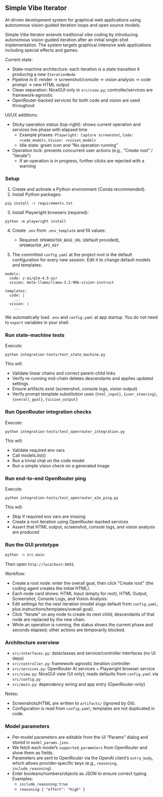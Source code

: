 ## Simple Vibe Iterator

AI-driven development system for graphical web applications using autonomous vision-guided iteration loops and open source models.

Simple Vibe Iterator extends traditional vibe coding by introducing autonomous vision-guided iteration after an initial single-shot implementation. The system targets graphical intensive web applications including special effects and games.

Current state:
- State-machine architecture: each iteration is a state transition δ producing a new `IterationNode`
- Pipeline in δ: render → screenshot/console → vision analysis → code prompt → new HTML output
- Clean separation: NiceGUI only in `src/view.py`; controller/services are framework‑agnostic
- OpenRouter-backed services for both code and vision are used throughout

UI/UX additions:
- Sticky operation status (top-right): shows current operation and services live phase with elapsed time
  - Example phases: `Playwright: Capture screenshot`, `Code: <code_model>`, `Vision: <vision_model>`
  - Idle state: green icon and “No operation running”
- Operation lock: prevents concurrent user actions (e.g., "Create root" / "Iterate")
  - If an operation is in progress, further clicks are rejected with a warning


### Setup
1. Create and activate a Python environment (Conda recommended).
2. Install Python packages:
```
pip install -r requirements.txt
```
3. Install Playwright browsers (required):
```
python -m playwright install
```
4. Create `.env` from `.env_template` and fill values:
   - Required: `OPENROUTER_BASE_URL` (default provided), `OPENROUTER_API_KEY`

5. The committed `config.yaml` at the project root is the default configuration for every new session. Edit it to change default models and templates:
```
models:
  code: z-ai/glm-4.5-air
  vision: meta-llama/llama-3.2-90b-vision-instruct

templates:
  code: |
    ...
  vision: |
    ...
```

We automatically load `.env` and `config.yaml` at app startup. You do not need to `export` variables in your shell.

### Run state-machine tests
Execute:
```
python integration-tests/test_state_machine.py
```
This will:
- Validate linear chains and correct parent-child links
- Verify re-running mid-chain deletes descendants and applies updated settings
- Ensure artifacts exist (screenshot, console logs, vision output)
- Verify prompt template substitution uses `{html_input}`, `{user_steering}`, `{overall_goal}`, `{vision_output}`

### Run OpenRouter integration checks
Execute:
```
python integration-tests/test_openrouter_integration.py
```
This will:
- Validate required env vars
- Call models.list()
- Run a trivial chat on the code model
- Run a simple vision check on a generated image

### Run end-to-end OpenRouter ping
Execute:
```
python integration-tests/test_openrouter_e2e_ping.py
```
This will:
- Skip if required env vars are missing
- Create a root iteration using OpenRouter-backed services
- Assert that HTML output, screenshot, console logs, and vision analysis are produced

### Run the GUI prototype
```bash
python -m src.main
```
Then open `http://localhost:8055`.

Workflow:
- Create a root node: enter the overall goal, then click "Create root" (the coding agent creates the initial HTML).
- Each node card shows: HTML Input (empty for root), HTML Output, Screenshot, Console Logs, and Vision Analysis.
- Edit settings for the next iteration (model slugs default from `config.yaml`, plus instructions/templates/overall goal).
- Click "Iterate" on any node to create its next child; descendants of that node are replaced by the new chain.
 - While an operation is running, the status shows the current phase and seconds elapsed; other actions are temporarily blocked.

### Architecture overview
- `src/interfaces.py`: dataclasses and service/controller interfaces (no UI deps)
- `src/controller.py`: framework-agnostic iteration controller
- `src/services.py`: OpenRouter AI services + Playwright browser service
- `src/view.py`: NiceGUI view (UI only); reads defaults from `config.yaml` via `src/config.py`
- `src/main.py`: dependency wiring and app entry (OpenRouter-only)

Notes:
- Screenshots/HTML are written to `artifacts/` (ignored by Git).
- Configuration is read from `config.yaml`; templates are not duplicated in code.

### Model parameters
- Per‑model parameters are editable from the UI “Params” dialog and stored in `model_params.json`.
- We fetch each model’s `supported_parameters` from OpenRouter and show them as fields.
- Parameters are sent to OpenRouter via the OpenAI client’s `extra_body`, which allows provider‑specific keys (e.g., `reasoning`, `include_reasoning`).
- Enter booleans/numbers/objects as JSON to ensure correct typing. Examples:
  - `include_reasoning`: `true`
  - `reasoning`: `{ "effort": "high" }`